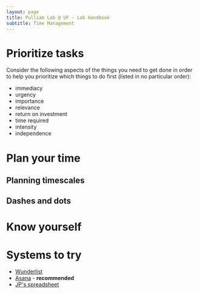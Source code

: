 ```yaml
---
layout: page
title: Pulliam Lab @ UF - Lab Handbook
subtitle: Time Management
---
```

# Prioritize tasks

Consider the following aspects of the things you need to get done in order to help you prioritize which things to do first (listed in no particular order):
- immediacy
- urgency
- importance
- relevance
- return on investment
- time required
- intensity
- independence

# Plan your time

## Planning timescales
## Dashes and dots

# Know yourself

# Systems to try
- [Wunderlist](http://wunderlist.com/)
- [Asana](http://asana.com) - **recommended**
- [JP's spreadsheet](https://dl.dropboxusercontent.com/u/40277704/ToDo_Template.xlsx)
